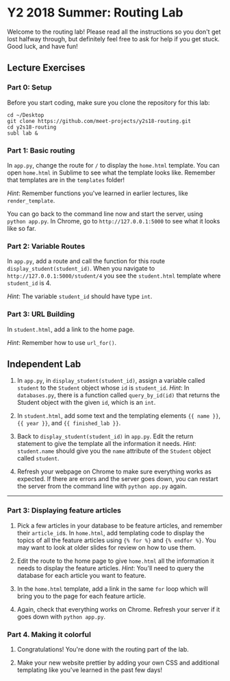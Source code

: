 # Y2 2018 Summer: Routing Lab

Welcome to the routing lab! Please read all the instructions so you don't
get lost halfway through, but definitely feel free to ask for help if you
get stuck. Good luck, and have fun!

## Lecture Exercises

### Part 0: Setup

Before you start coding, make sure you clone the repository for this lab:
```
cd ~/Desktop
git clone https://github.com/meet-projects/y2s18-routing.git
cd y2s18-routing
subl lab &
```

### Part 1: Basic routing

In `app.py`, change the route for `/` to display the `home.html`
template. You can open `home.html` in Sublime to see what the template
looks like. Remember that templates are in the `templates` folder!

*Hint*: Remember functions you've learned in earlier lectures, like
`render_template`.

You can go back to the command line now and start the server, using
`python app.py`. In Chrome, go to `http://127.0.0.1:5000` to see what
it looks like so far.

### Part 2: Variable Routes

In `app.py`, add a route and call the function for this route
`display_student(student_id)`. When you navigate to
`http://127.0.0.1:5000/student/4` you see the `student.html` template
where `student_id` is 4.

*Hint*: The variable `student_id` should have type `int`.

### Part 3: URL Building

In `student.html`, add a link to the home page.

*Hint*: Remember how to use `url_for()`.

## Independent Lab

1. In `app.py`, in `display_student(student_id)`, assign a variable
called `student` to the `Student` object whose `id` is `student_id`.
*Hint*: In `databases.py`, there is a function called `query_by_id(id)` that
returns the Student object with the given `id`, which is an `int`.

2. In `student.html`, add some text and the templating elements `{{ name }}`,
`{{ year }}`, and `{{ finished_lab }}`.

3. Back to `display_student(student_id)` in `app.py`. Edit the return
statement to give the template all the information it needs.
*Hint*: `student.name` should give you the `name` attribute of the
`Student` object called `student`.

4. Refresh your webpage on Chrome to make sure everything works as expected.
If there are errors and the server goes down, you can restart the server
from the command line with `python app.py` again.

----------------------

### Part 3: Displaying feature articles

1. Pick a few articles in your database to be feature articles, and remember
their `article_id`s. In `home.html`, add templating code to display the
topics of all the feature articles using `{% for %}` and `{% endfor %}`.
You may want to look at older slides for review on how to use them.

2. Edit the route to the home page to give `home.html` all the information it
needs to display the feature articles. *Hint*: You'll need to query the
database for each article you want to feature.

3. In the `home.html` template, add a link in the same `for` loop which will
bring you to the page for each feature article.

4. Again, check that everything works on Chrome. Refresh your server if it
goes down with `python app.py`.

### Part 4. Making it colorful

1. Congratulations! You're done with the routing part of the lab.

2. Make your new website prettier by adding your own CSS and additional
templating like you've learned in the past few days!
